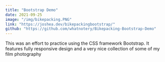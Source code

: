 ```yaml
---
title: "Bootstrap Demo"
date: 2021-09-25
image: "/img/bikepacking.PNG"
link: "https://joshea.dev/bikepackingbootstrap/"
github: "https://github.com/whatnotery/Bikepacking-Bootstrap-Demo"
---
```

This was an effort to practice using the CSS framework Bootstrap.
It features fully responsive design and a very nice collection of some of my film photography